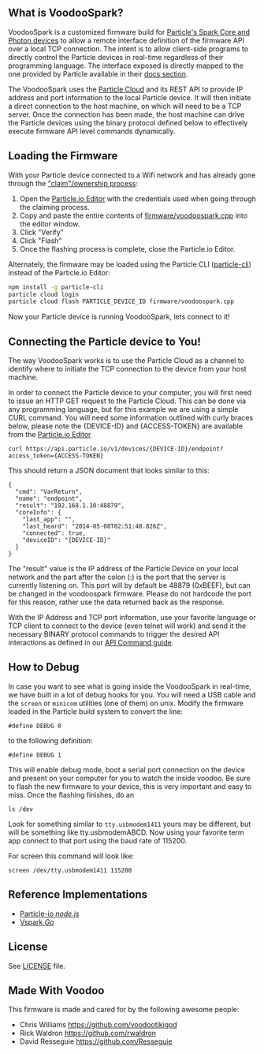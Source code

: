 ## What is VoodooSpark?

VoodooSpark is a customized firmware build for [Particle's Spark Core and Photon devices](https://www.particle.io) to allow a remote interface definition of the firmware API over a local TCP connection. The intent is to allow client-side programs to directly control the Particle devices in real-time regardless of their programming language. The interface exposed is directly mapped to the one provided by Particle available in their [docs section](http://docs.particle.io/).

The VoodooSpark uses the [Particle Cloud](http://docs.particle.io/core/api/#introduction) and its REST API to provide IP address and port information to the local Particle device. It will then initiate a direct connection to the host machine, on which will need to be a TCP server. Once the connection has been made, the host machine can drive the Particle devices using the binary protocol defined below to effectively execute firmware API level commands dynamically.

## Loading the Firmware

With your Particle device connected to a Wifi network and has already gone through the ["claim"/ownership process](http://docs.particle.io/core/api/#introduction-claim-device):

1.  Open the [Particle.io Editor](https://build.particle.io/build) with the credentials used when going through the claiming process.
2.  Copy and paste the entire contents of [firmware/voodoospark.cpp](https://raw.githubusercontent.com/voodootikigod/voodoospark/master/firmware/voodoospark.cpp) into the editor window.
3.  Click "Verify"
4.  Click "Flash"
5.  Once the flashing process is complete, close the Particle.io Editor.

Alternately, the firmware may be loaded using the Particle CLI ([particle-cli](https://github.com/spark/particle-cli)) instead of the Particle.io Editor:

``` bash
npm install -g particle-cli
particle cloud login
particle cloud flash PARTICLE_DEVICE_ID firmware/voodoospark.cpp
```

Now your Particle device is running VoodooSpark, lets connect to it!

## Connecting the Particle device to You!

The way VoodooSpark works is to use the Particle Cloud as a channel to identify where to initiate the TCP connection to the device from your host machine.

In order to connect the Particle device to your computer, you will first need to issue an HTTP GET request to the Particle Cloud. This can be done via any programming language, but for this example we are using a simple CURL command. You will need some information outlined with curly braces below, please note the {DEVICE-ID} and {ACCESS-TOKEN} are available from the [Particle.io Editor](https://build.particle.io/build)

    curl https://api.particle.io/v1/devices/{DEVICE-ID}/endpoint?access_token={ACCESS-TOKEN}

This should return a JSON document that looks similar to this:

    {
      "cmd": "VarReturn",
      "name": "endpoint",
      "result": "192.168.1.10:48879",
      "coreInfo": {
        "last_app": "",
        "last_heard": "2014-05-08T02:51:48.826Z",
        "connected": true,
        "deviceID": "{DEVICE-ID}"
      }
    }

The "result" value is the IP address of the Particle Device on your local network and the part after the colon (:) is the port that the server is currently listening on. This port will by default be 48879 (0xBEEF), but can be changed in the voodoospark firmware. Please do not hardcode the port for this reason, rather use the data returned back as the response.

With the IP Address and TCP port information, use your favorite language or TCP client to connect to the device (even telnet will work) and send it the necessary BINARY protocol commands to trigger the desired API interactions as defined in our [API Command guide](http://voodoospark.me/#api).


## How to Debug

In case you want to see what is going inside the VoodooSpark in real-time, we have built in a lot of debug hooks for you. You will need a USB cable and the `screen` or `minicom` utilities (one of them) on unix. Modify the firmware loaded in the Particle build system to convert the line:

    #define DEBUG 0

to the following definition:

    #define DEBUG 1

This will enable debug mode, boot a serial port connection on the device and present on your computer for you to watch the inside voodoo. Be sure to flash the new firmware to your device, this is very important and easy to miss. Once the flashing finishes, do an

    ls /dev

Look for something similar to `tty.usbmodem1411` yours may be different, but will be something like tty.usbmodemABCD. Now using your favorite term app connect to that port using the baud rate of 115200.

For screen this command will look like:

    screen /dev/tty.usbmodem1411 115200



## Reference Implementations

*   [Particle-io _node.js_](https://github.com/rwaldron/spark-io)
*   [Vspark _Go_](https://github.com/audreylim/vspark)

## License
See [LICENSE](https://github.com/voodootikigod/voodoospark/blob/master/LICENSE-MIT) file.



## Made With Voodoo

This firmware is made and cared for by the following awesome people:

* Chris Williams https://github.com/voodootikigod
* Rick Waldron https://github.com/rwaldron
* David Resseguie https://github.com/Resseguie